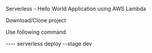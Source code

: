 Serverless - Hello World Application using AWS Lambda

Download/Clone project

 Use following command

 ----   serverless deploy --stage dev
